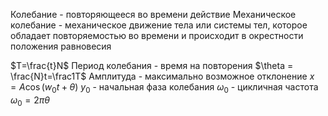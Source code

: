 Колебание - повторяющееся во времени действие
Механическое колебание - механическое движение тела или системы тел, которое обладает повторяемостью во времени и происходит в окрестности положения равновесия

$T=\frac{t}N$
Период колебания - время на повторения
$\theta = \frac{N}t=\frac1T$ 
Амплитуда - максимально возможное отклонение
$x=A\cos(w_0t+\theta)$ 
$y_0$ - начальная фаза колебания
$\omega_0$ - цикличная частота
$\omega_0=2\pi\theta$
